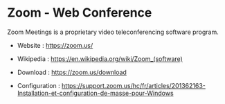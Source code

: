 # Zoom - Web Conference

Zoom Meetings is a proprietary video teleconferencing software program.

* Website : https://zoom.us/
* Wikipedia : https://en.wikipedia.org/wiki/Zoom_(software)

* Download : https://zoom.us/download
* Configuration : https://support.zoom.us/hc/fr/articles/201362163-Installation-et-configuration-de-masse-pour-Windows
